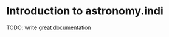 Introduction to astronomy.indi
==============================

TODO: write [great documentation](http://jacobian.org/writing/what-to-write/)
